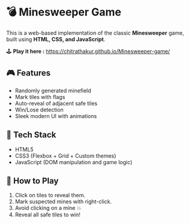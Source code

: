 # 💣 Minesweeper Game

This is a web-based implementation of the classic **Minesweeper** game, built using **HTML, CSS, and JavaScript**.

🕹️ **Play it here :**  https://chitrathakur.github.io/Minesweeper-game/

## 🎮 Features
- Randomly generated minefield
- Mark tiles with flags
- Auto-reveal of adjacent safe tiles
- Win/Lose detection
- Sleek modern UI with animations

## 📁 Tech Stack
- HTML5
- CSS3 (Flexbox + Grid + Custom themes)
- JavaScript (DOM manipulation and game logic)

## 🚀 How to Play
1. Click on tiles to reveal them.
2. Mark suspected mines with right-click.
3. Avoid clicking on a mine 💥
4. Reveal all safe tiles to win!
